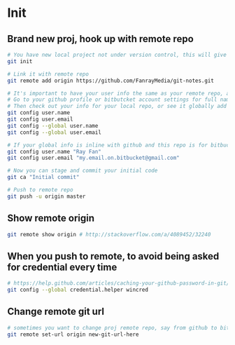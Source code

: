 # Init

## Brand new proj, hook up with remote repo

```bash
# You have new local project not under version control, this will give you .git folder
git init

# Link it with remote repo
git remote add origin https://github.com/FanrayMedia/git-notes.git

# It's important to have your user info the same as your remote repo, as this will ensure remote repo recognizes the commit author
# Go to your github profile or bitbutcket account settings for full name and email
# Then check out your info for your local repo, or see it globally add "--global"
git config user.name
git config user.email
git config --global user.name
git config --global user.email

# If your global info is inline with github and this repo is for bitbucket, then set these locally
git config user.name "Ray Fan"
git config user.email "my.email.on.bitbucket@gmail.com"

# Now you can stage and commit your initial code
git ca "Initial commit"

# Push to remote repo
git push -u origin master
```

## Show remote origin

```bash
git remote show origin # http://stackoverflow.com/a/4089452/32240
```

## When you push to remote, to avoid being asked for credential every time

```bash
# https://help.github.com/articles/caching-your-github-password-in-git/
git config --global credential.helper wincred
```

## Change remote git url

```bash
# sometimes you want to change proj remote repo, say from github to bitbucket
git remote set-url origin new-git-url-here
```
